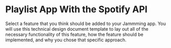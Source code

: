 # Playlist App With the Spotify API

Select a feature that you think should be added to your Jammming app. You will use this technical design document template to lay out all of the necessary functionality of this feature, how the feature should be implemented, and why you chose that specific approach.